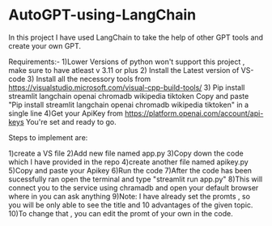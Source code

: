 # AutoGPT-using-LangChain

In this project I have used LangChain to take the help of other GPT tools and create your own GPT.

Requirements:-
1)Lower Versions of python won't support this project , make sure to have atleast v 3.11 or plus
2) Install the Latest version of VS-code 
3) Install all the necessory tools from https://visualstudio.microsoft.com/visual-cpp-build-tools/
3) Pip install streamlit langchain openai chromadb wikipedia tiktoken
Copy and paste "Pip install streamlit langchain openai chromadb wikipedia tiktoken" in a single line
4)Get your ApiKey from https://platform.openai.com/account/api-keys
You're set and ready to go.

Steps to implement are: 

1)create a VS file
2)Add new file named app.py
3)Copy down the code which I have provided in the repo
4)create another file named apikey.py
5)Copy and paste your Apikey 
6)Run the code
7)After the code has been sucessfully ran open the terminal and type "streamlit run app.py"
8)This will connect you to the service using chramadb and open your default browser where in you can ask anything
9)Note: I have already set the promts , so you will be only able to see the title and 10 advantages of the given topic.
10)To change that , you can edit the promt of your own in the code.

